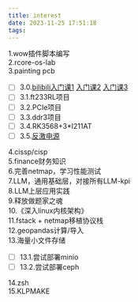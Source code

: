 ```yaml
---
title: interest
date: 2023-11-25 17:51:18
tags:
---
```

1.wow插件脚本编写\
2.rcore-os-lab\
3.painting pcb
- [ ] 3.0.[bilibili入门课1](https://www.bilibili.com/video/BV1jh4y1D7zN) [入门课2](https://www.bilibili.com/video/BV1sN411g7NJ) [入门课3](https://www.bilibili.com/video/BV1ga4y1Y7PL)
- [ ] 3.1.ft233RL项目
- [ ] 3.2.PCIe项目
- [ ] 3.3.ddr3项目
- [ ] 3.4.RK3568+3*I211AT
- [ ] 3.5.[反激电源](https://www.bilibili.com/video/av916958057/)

4.cissp/cisp\
5.finance财务知识\
6.完善netmap，学习性能测试\
7.LLM，通用基础层，对接所有LLM-kpi\
8.LLM上层应用实践\
9.释放做题家之魂\
10.《深入linux内核架构》\
11.fstack + netmap移植协议栈\
12.geopandas计算/导入\
13.海量小文件存储
- [ ] 13.1.尝试部署minio
- [ ] 13.2.尝试部署ceph

14.zsh\
15.KLPMAKE
